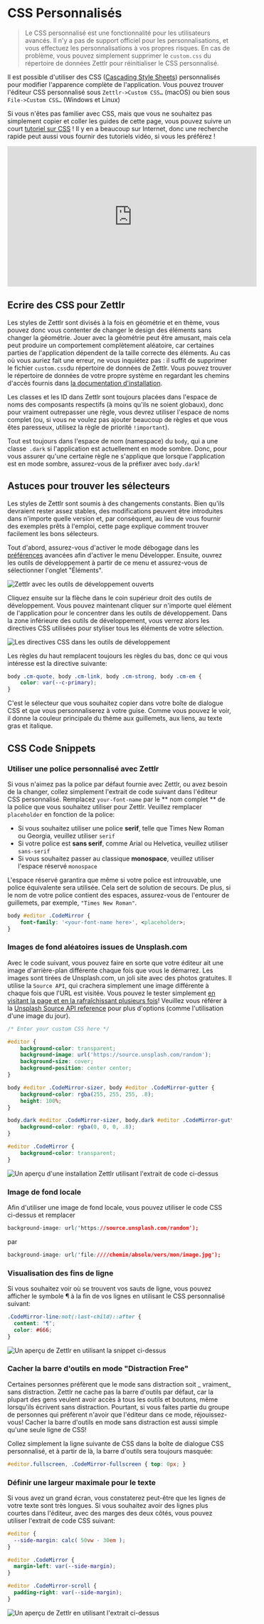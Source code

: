 # CSS Personnalisés

> Le CSS personnalisé est une fonctionnalité pour les utilisateurs avancés. Il n'y a pas de support officiel pour les personnalisations, et vous effectuez les personnalisations à vos propres risques. En cas de problème, vous pouvez simplement supprimer le `custom.css` du répertoire de données Zettlr pour réinitialiser le CSS personnalisé.

Il est possible d'utiliser des CSS ([Cascading Style Sheets](https://en.wikipedia.org/wiki/Cascading_Style_Sheets)) personnalisés pour modifier l'apparence complète de l'application. 
Vous pouvez trouver l'éditeur CSS personnalisé sous `Zettlr->Custom CSS…` (macOS) ou bien sous `File->Custom CSS…` (Windows et Linux)

Si vous n'êtes pas familier avec CSS, mais que vous ne souhaitez pas simplement copier et coller les guides de cette page, vous pouvez suivre un court [tutoriel sur CSS](https://developer.mozilla.org/en-US/docs/Learn/CSS/Introduction_to_CSS) ! Il y en a beaucoup sur Internet, donc une recherche rapide peut aussi vous fournir des tutoriels vidéo, si vous les préférez !

<iframe width="560" height="315" src="https://www.youtube-nocookie.com/embed/QcJGI_3adhc" frameborder="0" allow="accelerometer; autoplay; encrypted-media; gyroscope; picture-in-picture" allowfullscreen></iframe>

## Ecrire des CSS pour Zettlr

Les styles de Zettlr sont divisés à la fois en géométrie et en thème, vous pouvez donc vous contenter de changer le design des éléments sans changer la géométrie. Jouer avec la géométrie peut être amusant, mais cela peut produire un comportement complètement aléatoire, car certaines parties de l'application dépendent de la taille correcte des éléments. Au cas où vous auriez fait une erreur, ne vous inquiétez pas : il suffit de supprimer le fichier `custom.css`du répertoire de données de Zettlr. Vous pouvez trouver le répertoire de données de votre propre système en regardant les chemins d'accès fournis dans [la documentation d'installation](../install.md).

Les classes et les ID dans Zettlr sont toujours placées dans l'espace de noms des composants respectifs (à moins qu'ils ne soient globaux), donc pour vraiment outrepasser une règle, vous devrez utiliser l'espace de noms complet (ou, si vous ne voulez pas ajouter beaucoup de règles et que vous êtes paresseux, utilisez la règle de priorité `!important`).

Tout est toujours dans l'espace de nom (namespace) du `body`, qui a une classe` .dark` si l'application est actuellement en mode sombre. Donc, pour vous assurer qu'une certaine règle ne s'applique que lorsque l'application est en mode sombre, assurez-vous de la préfixer avec `body.dark`!

## Astuces pour trouver les sélecteurs

Les styles de Zettlr sont soumis à des changements constants. Bien qu'ils devraient rester assez stables, des modifications peuvent être introduites dans n'importe quelle version et, par conséquent, au lieu de vous fournir des exemples prêts à l'emploi, cette page explique comment trouver facilement les bons sélecteurs.

Tout d'abord, assurez-vous d'activer le mode débogage dans les [préférences](../reference/settings.md) avancées afin d'activer le menu Développer. Ensuite, ouvrez les outils de développement à partir de ce menu et assurez-vous de sélectionner l'onglet "Éléments".

![Zettlr avec les outils de développement ouverts](../img/zettlr_developer_tools.png)

Cliquez ensuite sur la flèche dans le coin supérieur droit des outils de développement. Vous pouvez maintenant cliquer sur n'importe quel élément de l'application pour le concentrer dans les outils de développement. Dans la zone inférieure des outils de développement, vous verrez alors les directives CSS utilisées pour styliser tous les éléments de votre sélection.

![Les directives CSS dans les outils de développement](../img/zettlr_developer_tools_css.png)

Les règles du haut remplacent toujours les règles du bas, donc ce qui vous intéresse est la directive suivante:

```css
body .cm-quote, body .cm-link, body .cm-strong, body .cm-em {
    color: var(--c-primary);
}
```

C'est le sélecteur que vous souhaitez copier dans votre boîte de dialogue CSS et que vous personnaliserez à votre guise. Comme vous pouvez le voir, il donne la couleur principale du thème aux guillemets, aux liens, au texte gras et italique.

## CSS Code Snippets

### Utiliser une police personnalisé avec Zettlr

Si vous n'aimez pas la police par défaut fournie avec Zettlr, ou avez besoin de la changer, collez simplement l'extrait de code suivant dans l'éditeur CSS personnalisé. Remplacez `your-font-name` par le ** nom complet ** de la police que vous souhaitez utiliser pour Zettlr. Veuillez remplacer `placeholder` en fonction de la police:

- Si vous souhaitez utiliser une police **serif**, telle que Times New Roman ou Georgia, veuillez utiliser `serif`
- Si votre police est **sans serif**, comme Arial ou Helvetica, veuillez utiliser `sans-serif`
- Si vous souhaitez passer au classique **monospace**, veuillez utiliser l'espace réservé `monospace`

L'espace réservé garantira que même si votre police est introuvable, une police équivalente sera utilisée. Cela sert de solution de secours. De plus, si le nom de votre police contient des espaces, assurez-vous de l'entourer de guillemets, par exemple, `"Times New Roman"`.

```css
body #editor .CodeMirror {
    font-family: '<your-font-name here>', <placeholder>;
}
```

### Images de fond aléatoires issues de Unsplash.com

Avec le code suivant, vous pouvez faire en sorte que votre éditeur ait une image d'arrière-plan différente chaque fois que vous le démarrez. Les images sont tirées de Unsplash.com, un joli site avec des photos gratuites. Il utilise la `Source API`, qui crachera simplement une image différente à chaque fois que l'URL est visitée. Vous pouvez le tester simplement [en visitant la page et en la rafraîchissant plusieurs fois](https://source.unsplash.com/random)! Veuillez vous référer à la [Unsplash Source API reference](https://source.unsplash.com/) pour plus d'options (comme l'utilisation d'une image du jour).

```css
/* Enter your custom CSS here */

#editor {
    background-color: transparent;
    background-image: url('https://source.unsplash.com/random');
    background-size: cover;
    background-position: center center;
}

body #editor .CodeMirror-sizer, body #editor .CodeMirror-gutter {
    background-color: rgba(255, 255, 255, .8);
    height: 100%;
}

body.dark #editor .CodeMirror-sizer, body.dark #editor .CodeMirror-gutter {
    background-color: rgba(0, 0, 0, .8);
}

#editor .CodeMirror {
    background-color: transparent;
}
```

![Un aperçu d'une installation Zettlr utilisant l'extrait de code ci-dessus](../img/custom_css_unsplash.png)

### Image de fond locale

Afin d'utiliser une image de fond locale, vous pouvez utiliser le code CSS ci-dessus et remplacer
```css
background-image: url('https://source.unsplash.com/random');
```
par
```css
background-image: url('file:////chemin/absolu/vers/mon/image.jpg');
```

### Visualisation des fins de ligne

Si vous souhaitez voir où se trouvent vos sauts de ligne, vous pouvez afficher le symbole ¶ à la fin de vos lignes en utilisant le CSS personnalisé suivant:

```css
.CodeMirror-line:not(:last-child)::after {
  content: "¶";
  color: #666;
}
```

![Un aperçu de Zettlr en utilisant la snippet ci-dessus](../img/custom_css_pilcrow.png)

### Cacher la barre d'outils en mode "Distraction Free"

Certaines personnes préfèrent que le mode sans distraction soit _ vraiment_ sans distraction. Zettlr ne cache pas la barre d'outils par défaut, car la plupart des gens veulent avoir accès à tous les outils et boutons, même lorsqu'ils écrivent sans distraction. Pourtant, si vous faites partie du groupe de personnes qui préfèrent n'avoir que l'éditeur dans ce mode, réjouissez-vous! Cacher la barre d'outils en mode sans distraction est aussi simple qu'une seule ligne de CSS!

Collez simplement la ligne suivante de CSS dans la boîte de dialogue CSS personnalisé, et à partir de là, la barre d'outils sera toujours masquée:

```css
#editor.fullscreen, .CodeMirror-fullscreen { top: 0px; }
```

### Définir une largeur maximale pour le texte

Si vous avez un grand écran, vous constaterez peut-être que les lignes de votre texte sont très longues.
Si vous souhaitez avoir des lignes plus courtes dans l'éditeur, avec des marges des deux côtés, vous pouvez utiliser l'extrait de code CSS suivant:

```css
#editor {
  --side-margin: calc( 50vw - 30em ); 
}

#editor .CodeMirror {
  margin-left: var(--side-margin);
}

#editor .CodeMirror-scroll {
  padding-right: var(--side-margin);
}
```

![Un aperçu de Zettlr en utilisant l'extrait ci-dessus](../img/custom_css_maxwidth.png)
